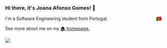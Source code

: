 ### Hi there, it's Joana Afonso Gomes! :wave:

I'm a Software Engineering student from Portugal. &nbsp;<img style="float: right"  width="18" src="https://github.com/joanafonsogomes/joanafonsogomes/blob/main/flag.png">

See more about me on my [:house: homepage.](https://joanafonsogomes.github.io/home/) 

<img align="center" src="https://github-readme-stats.vercel.app/api/top-langs/?username=joanafonsogomes&theme=graywhite" />

